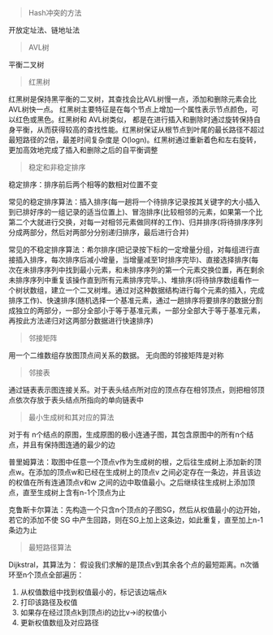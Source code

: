 >   Hash冲突的方法

开放定址法、链地址法

>   AVL树

平衡二叉树

>   红黑树

红黑树是保持黑平衡的二叉树，其查找会比AVL树慢一点，添加和删除元素会比AVL树快一点。 红黑树主要特征是在每个节点上增加一个属性表示节点颜色，可以红色或黑色。红黑树和 AVL树类似， 都是在进行插入和删除时通过旋转保持自身平衡，从而获得较高的查找性能。红黑树保证从根节点到叶尾的最长路径不超过最短路径的2倍，最差时间复杂度是 O(logn)。红黑树通过重新着色和左右旋转，更加高效地完成了插入和删除之后的自平衡调整

>   稳定和非稳定排序

稳定排序：排序前后两个相等的数相对位置不变

常见的稳定排序算法：插入排序(每一趟将一个待排序记录按其关键字的大小插入到已排好序的一组记录的适当位置上)、冒泡排序(比较相邻的元素，如果第一个比第二个大就进行交换，对每一对相邻元素做同样的工作)、归并排序(将待排序序列分成两部分，然后对两部分分别递归排序，最后进行合并)

常见的不稳定排序算法：希尔排序(把记录按下标的一定增量分组，对每组进行直接插入排序，每次排序后减小增量，当增量减至1时排序完毕)、直接选择排序(每次在未排序序列中找到最小元素，和未排序序列的第一个元素交换位置，再在剩余未排序序列中重复该操作直到所有元素排序完毕。)、堆排序(将待排序数组看作一个树状数组，建立一个二叉树堆。通过对这种数据结构进行每个元素的插入，完成排序工作)、快速排序(随机选择一个基准元素，通过一趟排序将要排序的数据分割成独立的两部分，一部分全部小于等于基准元素，一部分全部大于等于基准元素，再按此方法递归对这两部分数据进行快速排序)

>   邻接矩阵

用一个二维数组存放图顶点间关系的数据。 无向图的邻接矩阵是对称

>   邻接表 

通过链表表示图连接关系。对于表头结点所对应的顶点存在相邻顶点，则把相邻顶点依次存放于表头结点所指向的单向链表中

>   最小生成树和其对应的算法

对于有 n个结点的原图，生成原图的极小连通子图，其包含原图中的所有n个结点，并且有保持图连通的最少的边

普里姆算法：取图中任意一个顶点v作为生成树的根，之后往生成树上添加新的顶点w。在添加的顶点w和已经在生成树上的顶点v 之间必定存在一条边，并且该边的权值在所有连通顶点v和w 之间的边中取值最小。之后继续往生成树上添加顶点，直至生成树上含有n-1个顶点为止

克鲁斯卡尔算法：先构造一个只含n个顶点的子图SG，然后从权值最小的边开始，若它的添加不使 SG 中产生回路，则在SG上加上这条边，如此重复，直至加上n-1条边为止

>   最短路径算法

Dijkstral，其算法为： 假设我们求解的是顶点v到其余各个点的最短距离。n次循环至n个顶点全部遍历：

1.   从权值数组中找到权值最小的，标记该边端点k
2.   打印该路径及权值
3.   如果存在经过顶点k到顶点i的边比v->i的权值小
4.   更新权值数组及对应路径